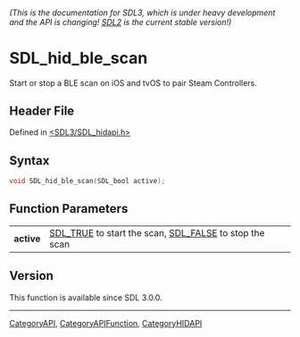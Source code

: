 ###### (This is the documentation for SDL3, which is under heavy development and the API is changing! [SDL2](https://wiki.libsdl.org/SDL2/) is the current stable version!)
# SDL_hid_ble_scan

Start or stop a BLE scan on iOS and tvOS to pair Steam Controllers.

## Header File

Defined in [<SDL3/SDL_hidapi.h>](https://github.com/libsdl-org/SDL/blob/main/include/SDL3/SDL_hidapi.h)

## Syntax

```c
void SDL_hid_ble_scan(SDL_bool active);

```

## Function Parameters

|                |                                                                                 |
| -------------- | ------------------------------------------------------------------------------- |
| **active**     | [SDL_TRUE](SDL_TRUE) to start the scan, [SDL_FALSE](SDL_FALSE) to stop the scan |

## Version

This function is available since SDL 3.0.0.

----
[CategoryAPI](CategoryAPI), [CategoryAPIFunction](CategoryAPIFunction), [CategoryHIDAPI](CategoryHIDAPI)

